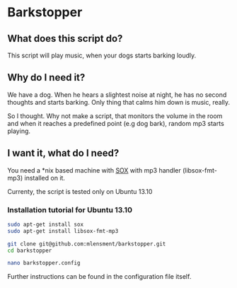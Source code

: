 # Barkstopper

## What does this script do?
This script will play music, when your dogs starts barking loudly.

## Why do I need it?
We have a dog. When he hears a slightest noise at night, he has no second thoughts and starts barking. Only thing that calms him down is music, really.

So I thought. Why not make a script, that monitors the volume in the room and when it reaches a predefined point (e.g dog bark), random mp3 starts playing.

## I want it, what do I need?
You need a *nix based machine with [SOX](http://sox.sourceforge.net/) with mp3 handler (libsox-fmt-mp3) installed on it.

Currenty, the script is tested only on Ubuntu 13.10

### Installation tutorial for Ubuntu 13.10

```bash
sudo apt-get install sox
sudo apt-get install libsox-fmt-mp3

git clone git@github.com:mlensment/barkstopper.git
cd barkstopper

nano barkstopper.config
```

Further instructions can be found in the configuration file itself.
